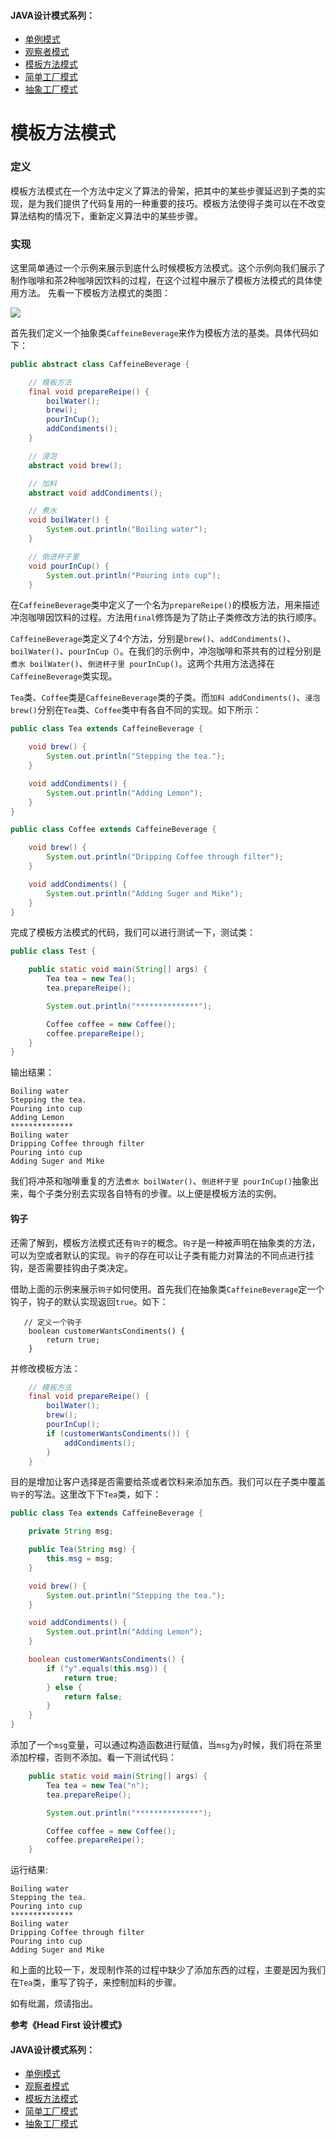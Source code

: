 #### JAVA设计模式系列：
* [单例模式](https://github.com/lishuo9527/JavaDesignPatterns/tree/master/Singleton)
* [观察者模式](https://github.com/lishuo9527/JavaDesignPatterns/tree/master/Observer)
* [模板方法模式](https://github.com/lishuo9527/JavaDesignPatterns/tree/master/TemplateMethod)
* [简单工厂模式](https://github.com/lishuo9527/JavaDesignPatterns/tree/master/SimpleFactory)
* [抽象工厂模式](https://github.com/lishuo9527/JavaDesignPatterns/tree/master/AbstractFactory)

# 模板方法模式
### 定义
模板方法模式在一个方法中定义了算法的骨架，把其中的某些步骤延迟到子类的实现，是为我们提供了代码复用的一种重要的技巧。模板方法使得子类可以在不改变算法结构的情况下，重新定义算法中的某些步骤。

### 实现
这里简单通过一个示例来展示到底什么时候模板方法模式。这个示例向我们展示了制作咖啡和茶2种咖啡因饮料的过程，在这个过程中展示了模板方法模式的具体使用方法。
先看一下模板方法模式的类图：

![](https://ww2.sinaimg.cn/large/006tNc79gy1fdr54brd65j30sd0kkwg6.jpg)


首先我们定义一个抽象类`CaffeineBeverage`来作为模板方法的基类。具体代码如下：

```java
public abstract class CaffeineBeverage {

    // 模板方法
    final void prepareReipe() {
        boilWater();
        brew();
        pourInCup();
        addCondiments();
    }

    // 浸泡
    abstract void brew();

    // 加料
    abstract void addCondiments();

    // 煮水
    void boilWater() {
        System.out.println("Boiling water");
    }

    // 倒进杯子里
    void pourInCup() {
        System.out.println("Pouring into cup");
    }
```
在`CaffeineBeverage`类中定义了一个名为`prepareReipe()`的模板方法，用来描述冲泡咖啡因饮料的过程。方法用`final`修饰是为了防止子类修改方法的执行顺序。

`CaffeineBeverage`类定义了4个方法，分别是`brew()`、`addCondiments()`、`boilWater()`、`pourInCup（）`。在我们的示例中，冲泡咖啡和茶共有的过程分别是`煮水 boilWater()`、`倒进杯子里 pourInCup()`。这两个共用方法选择在`CaffeineBeverage`类实现。

`Tea`类、`Coffee`类是`CaffeineBeverage`类的子类。而`加料 addCondiments()`、`浸泡 brew()`分别在`Tea`类、`Coffee`类中有各自不同的实现。如下所示：

```java
public class Tea extends CaffeineBeverage {

    void brew() {
        System.out.println("Stepping the tea.");
    }

    void addCondiments() {
        System.out.println("Adding Lemon");
    }
}
```
```java
public class Coffee extends CaffeineBeverage {

    void brew() {
        System.out.println("Dripping Coffee through filter");
    }

    void addCondiments() {
        System.out.println("Adding Suger and Mike");
    }
}
```
完成了模板方法模式的代码，我们可以进行测试一下，测试类：

```java
public class Test {

    public static void main(String[] args) {
        Tea tea = new Tea();
        tea.prepareReipe();

        System.out.println("**************");

        Coffee coffee = new Coffee();
        coffee.prepareReipe();
    }
}
```
输出结果：

```
Boiling water
Stepping the tea.
Pouring into cup
Adding Lemon
**************
Boiling water
Dripping Coffee through filter
Pouring into cup
Adding Suger and Mike
```
我们将冲茶和咖啡重复的方法`煮水 boilWater()`、`倒进杯子里 pourInCup()`抽象出来，每个子类分别去实现各自特有的步骤。以上便是模板方法的实例。

#### 钩子
还需了解到，模板方法模式还有`钩子`的概念。`钩子`是一种被声明在抽象类的方法，可以为空或者默认的实现。`钩子`的存在可以让子类有能力对算法的不同点进行挂钩，是否需要挂钩由子类决定。

借助上面的示例来展示`钩子`如何使用。首先我们在抽象类`CaffeineBeverage`定一个钩子，钩子的默认实现返回`true`。如下：

``` 
   // 定义一个钩子
    boolean customerWantsCondiments() {
        return true;
    }
```
并修改模板方法：

```java
    // 模板方法
    final void prepareReipe() {
        boilWater();
        brew();
        pourInCup();
        if (customerWantsCondiments()) {
            addCondiments();
        }
    }
```
目的是增加让客户选择是否需要给茶或者饮料来添加东西。我们可以在子类中覆盖`钩子`的写法。这里改下下`Tea`类，如下：

```java
public class Tea extends CaffeineBeverage {

    private String msg;

    public Tea(String msg) {
        this.msg = msg;
    }

    void brew() {
        System.out.println("Stepping the tea.");
    }

    void addCondiments() {
        System.out.println("Adding Lemon");
    }

    boolean customerWantsCondiments() {
        if ("y".equals(this.msg)) {
            return true;
        } else {
            return false;
        }
    }
}
```
添加了一个`msg`变量，可以通过构造函数进行赋值，当`msg`为`y`时候，我们将在茶里添加柠檬，否则不添加。看一下测试代码：

```java
    public static void main(String[] args) {
        Tea tea = new Tea("n");
        tea.prepareReipe();

        System.out.println("**************");

        Coffee coffee = new Coffee();
        coffee.prepareReipe();
    }
```
运行结果:

```
Boiling water
Stepping the tea.
Pouring into cup
**************
Boiling water
Dripping Coffee through filter
Pouring into cup
Adding Suger and Mike
```
和上面的比较一下，发现制作茶的过程中缺少了添加东西的过程，主要是因为我们在`Tea`类，重写了钩子，来控制加料的步骤。


如有纰漏，烦请指出。

**参考《Head First 设计模式》**

#### JAVA设计模式系列：
* [单例模式](https://github.com/lishuo9527/JavaDesignPatterns/tree/master/Singleton)
* [观察者模式](https://github.com/lishuo9527/JavaDesignPatterns/tree/master/Observer)
* [模板方法模式](https://github.com/lishuo9527/JavaDesignPatterns/tree/master/TemplateMethod)
* [简单工厂模式](https://github.com/lishuo9527/JavaDesignPatterns/tree/master/SimpleFactory)
* [抽象工厂模式](https://github.com/lishuo9527/JavaDesignPatterns/tree/master/AbstractFactory)



